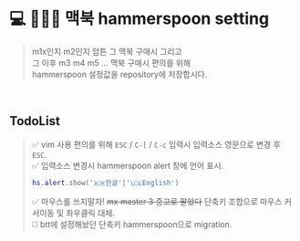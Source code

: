 # 💻 🔨🥄💾 맥북 hammerspoon setting
> m1x인지 m2인지 암튼 그 맥북 구매시 그리고  
> 그 이후 m3 m4 m5 ... 맥북 구매시 편의를 위해  
> hammerspoon 설정값을 repository에 저장합시다.  

<br />

## TodoList
> ✅ vim 사용 편의를 위해 `ESC` / `C-[` / `C-c`  입력시 입력소스 영문으로 변경 후 `ESC`.  
> ✅ 입력소스 변경시 hammerspoon alert 창에 언어 표시.  
>  ```lua
>  hs.alert.show('🇰🇷한글'|'🇺🇸English')  
>  ```
> ✅️ 마우스를 쓰지말자! ~~mx master 3 중고로 팔았다~~ 단축키 조합으로 마우스 커서이동 및 좌우클릭 대체.  
> ◻️ btt에 설정해놨던 단축키 hammerspoon으로 migration.  
